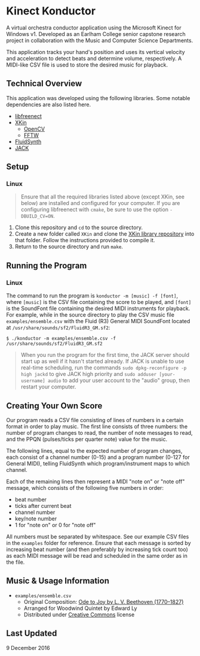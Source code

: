# Kinect Konductor

A virtual orchestra conductor application using the Microsoft Kinect for Windows v1. Developed as an Earlham College senior capstone research project in collaboration with the Music and Computer Science Departments.

This application tracks your hand's position and uses its vertical velocity and acceleration to detect beats and determine volume, respectively. A MIDI-like CSV file is used to store the desired music for playback.

## Technical Overview

This application was developed using the following libraries. Some notable dependencies are also listed here.

* [libfreenect](https://openkinect.org/wiki/Main_Page)
* [XKin](https://github.com/fpeder/XKin)
  * [OpenCV](http://opencv.org/)
  * [FFTW](http://fftw.org/)
* [FluidSynth](http://www.fluidsynth.org/)
* [JACK](http://jackaudio.org/)

## Setup

### Linux

>Ensure that all the required libraries listed above (except XKin, see below) are installed and configured for your computer. If you are configuring libfreenect with `cmake`, be sure to use the option `-DBUILD_CV=ON`.

1. Clone this repository and `cd` to the source directory.
2. Create a new folder called `XKin` and clone the [XKin library repository](https://github.com/fpeder/XKin) into that folder. Follow the instructions provided to compile it.
3. Return to the source directory and run `make`.

## Running the Program

### Linux

The command to run the program is `konductor -m [music] -f [font]`, where `[music]` is the CSV file containing the score to be played, and `[font]` is the SoundFont file containing the desired MIDI instruments for playback. For example, while in the source directory to play the CSV music file `examples/ensemble.csv` with the Fluid (R3) General MIDI SoundFont located at `/usr/share/sounds/sf2/FluidR3_GM.sf2`:

```
$ ./konductor -m examples/ensemble.csv -f /usr/share/sounds/sf2/FluidR3_GM.sf2
```

>When you run the program for the first time, the JACK server should start up as well if it hasn't started already. If JACK is unable to use real-time scheduling, run the commands `sudo dpkg-reconfigure -p high jackd` to give JACK high priority and `sudo adduser [your-username] audio` to add your user account to the "audio" group, then restart your computer.

## Creating Your Own Score

Our program reads a CSV file consisting of lines of numbers in a certain format in order to play music. The first line consists of three numbers: the number of program changes to read, the number of note messages to read, and the PPQN (pulses/ticks per quarter note) value for the music.

The following lines, equal to the expected number of program changes, each consist of a channel number (0-15) and a program number (0-127 for General MIDI), telling FluidSynth which program/instrument maps to which channel.

Each of the remaining lines then represent a MIDI "note on" or "note off" message, which consists of the following five numbers in order:

* beat number
* ticks after current beat
* channel number
* key/note number
* 1 for "note on" or 0 for "note off"

All numbers must be separated by whitespace. See our example CSV files in the `examples` folder for reference. Ensure that each message is sorted by increasing beat number (and then preferably by increasing tick count too) as each MIDI message will be read and scheduled in the same order as in the file.

## Music & Usage Information

* `examples/ensemble.csv`
  * Original Composition: [Ode to Joy by L. V. Beethoven (1770–1827)](http://www.mutopiaproject.org/cgibin/piece-info.cgi?id=528)
  * Arranged for Woodwind Quintet by Edward Ly
  * Distributed under [Creative Commons](http://creativecommons.org/) license

## Last Updated

9 December 2016
